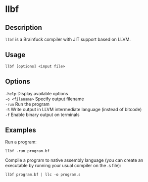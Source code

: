 llbf
====

Description
-----------

`llbf` is a Brainfuck compiler with JIT support based on LLVM.

Usage
-----

`llbf [options] <input file>`

Options
-------

`-help` Display available options  
`-o <filename>` Specify output filename  
`-run` Run the program  
`-S` Write output in LLVM intermediate language (instead of bitcode)  
`-f` Enable binary output on terminals  

Examples
--------

Run a program:

    llbf -run program.bf

Compile a program to native assembly language (you can create an executable by running your usual compiler on the .s file):

    llbf program.bf | llc -o program.s
